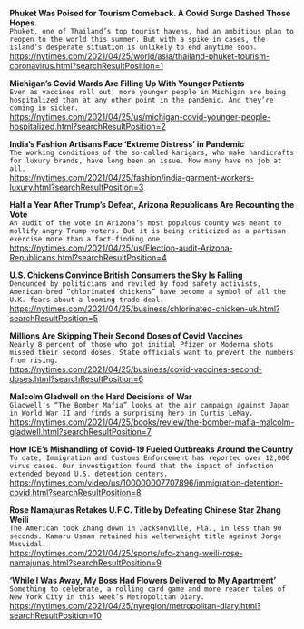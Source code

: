 **Phuket Was Poised for Tourism Comeback. A Covid Surge Dashed Those Hopes.**\
`Phuket, one of Thailand’s top tourist havens, had an ambitious plan to reopen to the world this summer. But with a spike in cases, the island’s desperate situation is unlikely to end anytime soon.`\
https://nytimes.com/2021/04/25/world/asia/thailand-phuket-tourism-coronavirus.html?searchResultPosition=1

**Michigan’s Covid Wards Are Filling Up With Younger Patients**\
`Even as vaccines roll out, more younger people in Michigan are being hospitalized than at any other point in the pandemic. And they’re coming in sicker.`\
https://nytimes.com/2021/04/25/us/michigan-covid-younger-people-hospitalized.html?searchResultPosition=2

**India’s Fashion Artisans Face ‘Extreme Distress’ in Pandemic**\
`The working conditions of the so-called karigars, who make handicrafts for luxury brands, have long been an issue. Now many have no job at all.`\
https://nytimes.com/2021/04/25/fashion/india-garment-workers-luxury.html?searchResultPosition=3

**Half a Year After Trump’s Defeat, Arizona Republicans Are Recounting the Vote**\
`An audit of the vote in Arizona’s most populous county was meant to mollify angry Trump voters. But it is being criticized as a partisan exercise more than a fact-finding one.`\
https://nytimes.com/2021/04/25/us/Election-audit-Arizona-Republicans.html?searchResultPosition=4

**U.S. Chickens Convince British Consumers the Sky Is Falling**\
`Denounced by politicians and reviled by food safety activists, American-bred “chlorinated chickens” have become a symbol of all the U.K. fears about a looming trade deal.`\
https://nytimes.com/2021/04/25/business/chlorinated-chicken-uk.html?searchResultPosition=5

**Millions Are Skipping Their Second Doses of Covid Vaccines**\
`Nearly 8 percent of those who got initial Pfizer or Moderna shots missed their second doses. State officials want to prevent the numbers from rising.`\
https://nytimes.com/2021/04/25/business/covid-vaccines-second-doses.html?searchResultPosition=6

**Malcolm Gladwell on the Hard Decisions of War**\
`Gladwell’s “The Bomber Mafia” looks at the air campaign against Japan in World War II and finds a surprising hero in Curtis LeMay.`\
https://nytimes.com/2021/04/25/books/review/the-bomber-mafia-malcolm-gladwell.html?searchResultPosition=7

**How ICE’s Mishandling of Covid-19 Fueled Outbreaks Around the Country**\
`To date, Immigration and Customs Enforcement has reported over 12,000 virus cases. Our investigation found that the impact of infection extended beyond U.S. detention centers.`\
https://nytimes.com/video/us/100000007707896/immigration-detention-covid.html?searchResultPosition=8

**Rose Namajunas Retakes U.F.C. Title by Defeating Chinese Star Zhang Weili**\
`The American took Zhang down in Jacksonville, Fla., in less than 90 seconds. Kamaru Usman retained his welterweight title against Jorge Masvidal.`\
https://nytimes.com/2021/04/25/sports/ufc-zhang-weili-rose-namajunas.html?searchResultPosition=9

**‘While I Was Away, My Boss Had Flowers Delivered to My Apartment’**\
`Something to celebrate, a rolling card game and more reader tales of New York City in this week’s Metropolitan Diary.`\
https://nytimes.com/2021/04/25/nyregion/metropolitan-diary.html?searchResultPosition=10

